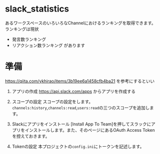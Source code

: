 # slack_statistics

あるワークスペースのいろいろなChannelにおけるランキングを取得できます。
ランキングは現状
- 発言数ランキング
- リアクション数ランキング
があります

# 準備
https://qiita.com/ykhirao/items/3b19ee6a1458cfb4ba21
を参考にするといい

1. アプリの作成 
https://api.slack.com/apps からアプリを作成する
2. スコープの設定
スコープの設定をします。`channels:history`,`channels:read`,`users:read`の三つのスコープを追加します。

3. Slackにアプリをインストール
[Install App To Team]を押してスラックにアプリをインストールします。また、そのページにあるOAuth Access Tokenを控えておきます。
4. Tokenの設定
本プロジェクトの`config.ini`にトークンを記述します。
